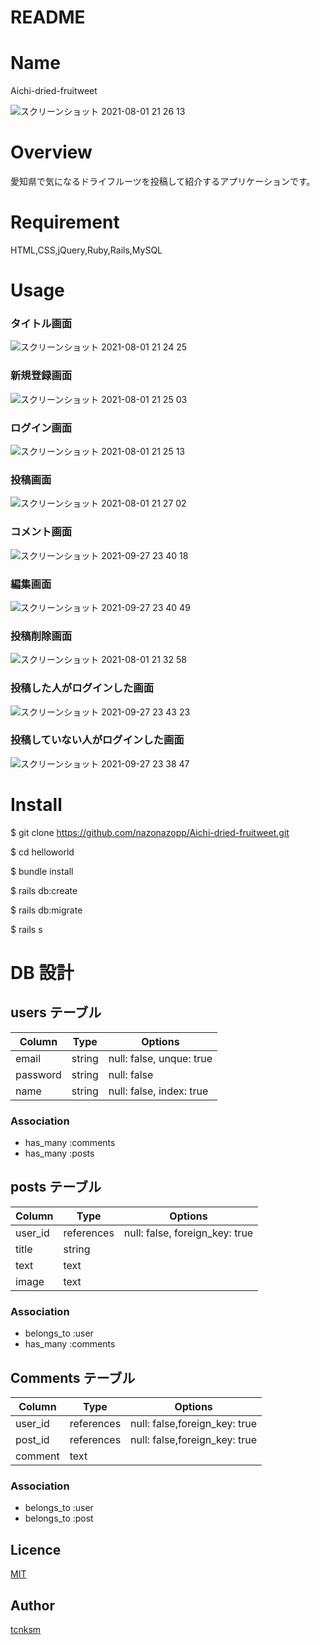 # README

# Name

Aichi-dried-fruitweet

![スクリーンショット 2021-08-01 21 26 13](https://user-images.githubusercontent.com/61644930/134809237-522b9abe-acce-47fd-87be-41f0f0f1169e.png)

# Overview

愛知県で気になるドライフルーツを投稿して紹介するアプリケーションです。

# Requirement

HTML,CSS,jQuery,Ruby,Rails,MySQL

# Usage

### タイトル画面

![スクリーンショット 2021-08-01 21 24 25](https://user-images.githubusercontent.com/61644930/134809319-a884d4a3-5de2-4d6b-8719-47d618c55315.png)

### 新規登録画面

![スクリーンショット 2021-08-01 21 25 03](https://user-images.githubusercontent.com/61644930/134809355-7b3dafbb-133d-45bd-866b-f79998697128.png)

### ログイン画面

![スクリーンショット 2021-08-01 21 25 13](https://user-images.githubusercontent.com/61644930/134809389-c7a7a933-9002-4f27-bdd9-4b42d90c52b0.png)

### 投稿画面

![スクリーンショット 2021-08-01 21 27 02](https://user-images.githubusercontent.com/61644930/134809613-66c7a2af-8052-46e8-885f-c3da75f1cfec.png)

### コメント画面

![スクリーンショット 2021-09-27 23 40 18](https://user-images.githubusercontent.com/61644930/134931886-3278903d-c87e-4d6d-8ff6-375124ad7fd8.png)

### 編集画面

![スクリーンショット 2021-09-27 23 40 49](https://user-images.githubusercontent.com/61644930/135095104-8b86583d-21fe-4160-ae01-79185dbd266f.png)

### 投稿削除画面

![スクリーンショット 2021-08-01 21 32 58](https://user-images.githubusercontent.com/61644930/134809723-15a11684-0000-4c02-aa7e-c306db572e71.png)

### 投稿した人がログインした画面

![スクリーンショット 2021-09-27 23 43 23](https://user-images.githubusercontent.com/61644930/134933483-408b7762-8d91-4840-9553-b94a501d9e7d.png)

### 投稿していない人がログインした画面

![スクリーンショット 2021-09-27 23 38 47](https://user-images.githubusercontent.com/61644930/134933569-997714f9-c3cc-44da-a80d-651716eca898.png)

# Install

$ git clone https://github.com/nazonazopp/Aichi-dried-fruitweet.git

$ cd helloworld

$ bundle install

$ rails db:create

$ rails db:migrate

$ rails s

# DB 設計

## users テーブル

| Column   | Type   | Options                  |
| -------- | ------ | ------------------------ |
| email    | string | null: false, unque: true |
| password | string | null: false              |
| name     | string | null: false, index: true |

### Association

- has_many :comments
- has_many :posts

## posts テーブル

| Column  | Type       | Options                        |
| ------- | ---------- | ------------------------------ |
| user_id | references | null: false, foreign_key: true |
| title   | string     |                                |
| text    | text       |                                |
| image   | text       |                                |

### Association

- belongs_to :user
- has_many :comments

## Comments テーブル

| Column  | Type       | Options                       |
| ------- | ---------- | ----------------------------- |
| user_id | references | null: false,foreign_key: true |
| post_id | references | null: false,foreign_key: true |
| comment | text       |                               |

### Association

- belongs_to :user
- belongs_to :post

## Licence

[MIT](https://github.com/tcnksm/tool/blob/master/LICENCE)

## Author

[tcnksm](https://github.com/tcnksm)
